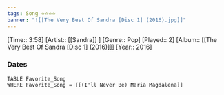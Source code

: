 ```yaml
---
tags: Song ⭐⭐⭐⭐ 
banner: "![[The Very Best Of Sandra [Disc 1] (2016).jpg]]"
---
```

[Time:: 3:58]
[Artist:: [[Sandra]] ]
[Genre:: Pop]
[Played:: 2]
[Album:: [[The Very Best Of Sandra [Disc 1] (2016)]]]
[Year:: 2016]
### Dates
````dataview
TABLE Favorite_Song
WHERE Favorite_Song = [[(I'll Never Be) Maria Magdalena]]
````